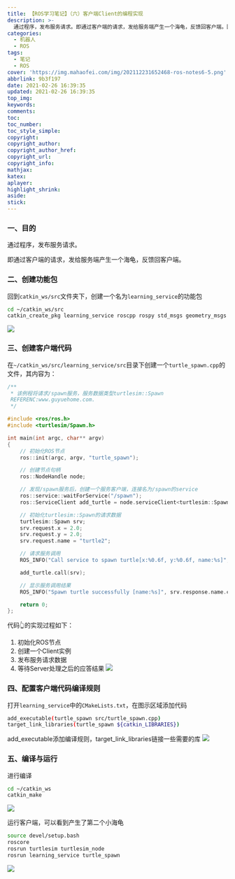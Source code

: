 ```yaml
---
title: 【ROS学习笔记】（六）客户端Client的编程实现
description: >-
  通过程序，发布服务请求。即通过客户端的请求，发给服务端产生一个海龟，反馈回客户端。回到catkin_ws/src文件夹下，创建一个名为learning_service的功能包。
categories:
  - 机器人
  - ROS
tags:
  - 笔记
  - ROS
cover: 'https://img.mahaofei.com/img/202112231652468-ros-notes6-5.png'
abbrlink: 9b3f197
date: 2021-02-26 16:39:35
updated: 2021-02-26 16:39:35
top_img:
keywords:
comments:
toc:
toc_number:
toc_style_simple:
copyright:
copyright_author:
copyright_author_href:
copyright_url:
copyright_info:
mathjax:
katex:
aplayer:
highlight_shrink:
aside:
stick:
---
```


### 一、目的

通过程序，发布服务请求。

即通过客户端的请求，发给服务端产生一个海龟，反馈回客户端。

### 二、创建功能包

回到`catkin_ws/src`文件夹下，创建一个名为`learning_service`的功能包

```bash
cd ~/catkin_ws/src
catkin_create_pkg learning_service roscpp rospy std_msgs geometry_msgs turtlesim
```
![](https://img.mahaofei.com/img/202112231651523-ros-notes6-1.png)

### 三、创建客户端代码

在`~/catkin_ws/src/learning_service/src`目录下创建一个`turtle_spawn.cpp`的文件，其内容为：

```c++
/**
 * 该例程将请求/spawn服务，服务数据类型turtlesim::Spawn
 REFERENC:www.guyuehome.com.
 */

#include <ros/ros.h>
#include <turtlesim/Spawn.h>

int main(int argc, char** argv)
{
    // 初始化ROS节点
	ros::init(argc, argv, "turtle_spawn");

    // 创建节点句柄
	ros::NodeHandle node;

    // 发现/spawn服务后，创建一个服务客户端，连接名为/spawn的service
	ros::service::waitForService("/spawn");
	ros::ServiceClient add_turtle = node.serviceClient<turtlesim::Spawn>("/spawn");

    // 初始化turtlesim::Spawn的请求数据
	turtlesim::Spawn srv;
	srv.request.x = 2.0;
	srv.request.y = 2.0;
	srv.request.name = "turtle2";

    // 请求服务调用
	ROS_INFO("Call service to spawn turtle[x:%0.6f, y:%0.6f, name:%s]", srv.request.x, srv.request.y, srv.request.name.c_str());

	add_turtle.call(srv);

	// 显示服务调用结果
	ROS_INFO("Spawn turtle successfully [name:%s]", srv.response.name.c_str());

	return 0;
};
```

代码👆的实现过程如下：

1. 初始化ROS节点
2. 创建一个Client实例
3. 发布服务请求数据
4. 等待Server处理之后的应答结果
![](https://img.mahaofei.com/img/202112231652508-ros-notes6-2.png)

### 四、配置客户端代码编译规则

打开`learning_service`中的`CMakeLists.txt`，在图示区域添加代码

```bash
add_executable(turtle_spawn src/turtle_spawn.cpp)
target_link_libraries(turtle_spawn ${catkin_LIBRARIES})
```

add_executable添加编译规则，target_link_libraries链接一些需要的库
![](https://img.mahaofei.com/img/202112231652255-ros-notes6-3.png)

### 五、编译与运行

进行编译

```bash
cd ~/catkin_ws
catkin_make
```
![](https://img.mahaofei.com/img/202112231652845-ros-notes6-4.png)

运行客户端，可以看到产生了第二个小海龟

```bash
source devel/setup.bash
roscore
rosrun turtlesim turtlesim_node
rosrun learning_service turtle_spawn
```
![](https://img.mahaofei.com/img/202112231652468-ros-notes6-5.png)